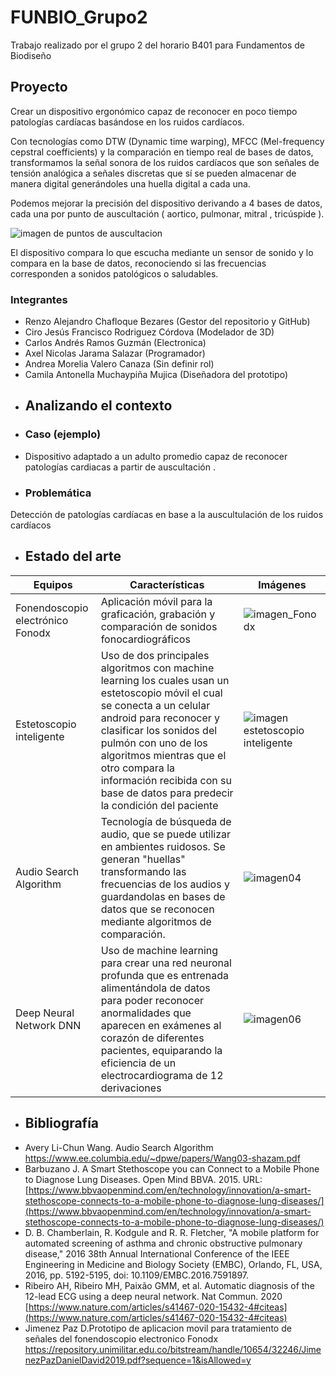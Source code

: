 # FUNBIO_Grupo2
Trabajo realizado por el grupo 2 del horario B401 para Fundamentos de Biodiseño

## Proyecto
Crear un dispositivo ergonómico capaz de reconocer en poco tiempo patologías cardíacas basándose en los ruidos cardíacos. 

Con tecnologías como DTW (Dynamic time warping), MFCC (Mel-frequency cepstral coefficients) y la comparación en tiempo real de bases de datos, transformamos la señal sonora de los ruidos cardíacos que son señales de tensión analógica a señales discretas que sí se pueden almacenar de manera digital generándoles una huella digital a cada una.

Podemos mejorar la precisión del dispositivo derivando a 4 bases de datos, cada una por punto de auscultación ( aortico, pulmonar, mitral , tricúspide ).

 ![imagen de puntos de auscultacion](https://2.bp.blogspot.com/-py86LSAkiOs/XBVPghIt1lI/AAAAAAAAB7I/xJQcsX-Fv3c1lcXoAR7y8w-gOkYMRSYQACLcBGAs/s1600/focos%2Bauscultac%25C3%25AD%25C3%25B3n.png)

El dispositivo compara lo que escucha mediante un sensor de sonido y lo compara en la base de datos, reconociendo si las frecuencias corresponden a sonidos patológicos o saludables.


### Integrantes
* Renzo Alejandro Chafloque Bezares (Gestor del repositorio y GitHub)
* Ciro Jesús Francisco Rodriguez Córdova (Modelador de 3D)
* Carlos Andrés Ramos Guzmán (Electronica)
* Axel Nicolas Jarama Salazar (Programador)
* Andrea Morelia Valero Canaza (Sin definir rol)
* Camila Antonella Muchaypiña Mujica (Diseñadora del prototipo)

- ## Analizando el contexto
- ### Caso (ejemplo)
- Dispositivo adaptado a un adulto promedio capaz de reconocer patologías cardiacas a partir de auscultación .
- ### Problemática
Detección de patologías cardíacas en base a la auscultulación de los ruidos cardíacos
- ## Estado del arte
| Equipos | Características | Imágenes |
|------------|-----------------|-------------|
| Fonendoscopio electrónico Fonodx | Aplicación móvil para la graficación, grabación y comparación de sonidos fonocardiográficos| ![imagen_Fonodx](https://cdn.discordapp.com/attachments/754876450049622172/1147011137775337472/image.png)|
| Estetoscopio inteligente| Uso de dos principales algoritmos con machine learning los cuales usan un estetoscopio móvil el cual se conecta a un celular android para reconocer y clasificar los sonidos del pulmón con uno de los algoritmos mientras que el otro compara la información recibida con su base de datos para predecir la condición del paciente| ![imagen estetoscopio inteligente](https://www.bbvaopenmind.com/wp-content/uploads/2015/08/BBVA-OpenMind-estetoscopio-inteligente-MIT.ppal_-1-1.jpg)|
| Audio Search Algorithm | Tecnología de búsqueda de audio, que se puede utilizar en ambientes ruidosos. Se generan "huellas" transformando las frecuencias de los audios y guardandolas en bases de datos que se reconocen mediante algoritmos de comparación. |![imagen04](https://cdn.discordapp.com/attachments/754876450049622172/1147013698037223525/image.png)|
|Deep Neural Network DNN|Uso de machine learning para crear una red neuronal profunda que es entrenada alimentándola de datos para poder reconocer anormalidades que aparecen en exámenes al corazón de diferentes pacientes, equiparando la eficiencia de un electrocardiograma de 12 derivaciones|![imagen06](https://media.springernature.com/lw685/springer-static/image/art%3A10.1038%2Fs41467-020-15432-4/MediaObjects/41467_2020_15432_Fig1_HTML.png?as=webp) |
- ## Bibliografía
-  Avery Li-Chun Wang. Audio Search Algorithm https://www.ee.columbia.edu/~dpwe/papers/Wang03-shazam.pdf
-  Barbuzano J. A Smart Stethoscope you can Connect to a Mobile Phone to Diagnose Lung Diseases. Open Mind BBVA. 2015. URL: [https://www.bbvaopenmind.com/en/technology/innovation/a-smart-stethoscope-connects-to-a-mobile-phone-to-diagnose-lung-diseases/](https://www.bbvaopenmind.com/en/technology/innovation/a-smart-stethoscope-connects-to-a-mobile-phone-to-diagnose-lung-diseases/)
- D. B. Chamberlain, R. Kodgule and R. R. Fletcher, "A mobile platform for automated screening of asthma and chronic obstructive pulmonary disease," 2016 38th Annual International Conference of the IEEE Engineering in Medicine and Biology Society (EMBC), Orlando, FL, USA, 2016, pp. 5192-5195, doi: 10.1109/EMBC.2016.7591897.
- Ribeiro AH, Ribeiro MH, Paixão GMM, et al. Automatic diagnosis of the 12-lead ECG using a deep neural network. Nat Commun. 2020 [https://www.nature.com/articles/s41467-020-15432-4#citeas](https://www.nature.com/articles/s41467-020-15432-4#citeas)
- Jimenez Paz D.Prototipo de aplicacion movil para tratamiento de señales del fonendoscopio electronico Fonodx https://repository.unimilitar.edu.co/bitstream/handle/10654/32246/JimenezPazDanielDavid2019.pdf?sequence=1&isAllowed=y
